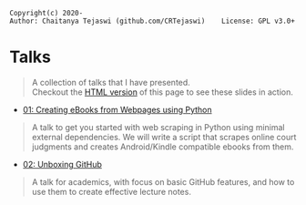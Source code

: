     Copyright(c) 2020-
    Author: Chaitanya Tejaswi (github.com/CRTejaswi)    License: GPL v3.0+

# Talks
> A collection of talks that I have presented. <br>
> Checkout the [HTML version](https://crtejaswi.github.io/Talks/) of this page to see these slides in action.

- [01: Creating eBooks from Webpages using Python](01/webscraping.html)
> A talk to get you started with web scraping in Python using minimal external dependencies. We will write a script that scrapes online court judgments and creates Android/Kindle compatible ebooks from them.

- [02: Unboxing GitHub](02/github.html)
> A talk for academics, with focus on basic GitHub features, and how to use them to create effective lecture notes.
